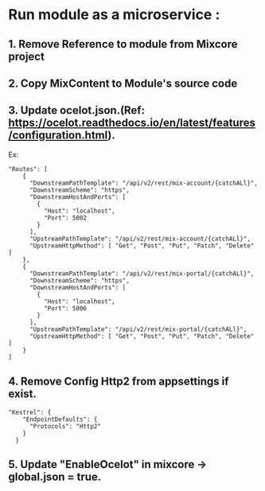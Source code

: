# Run module as a microservice :
## 1. Remove Reference to module from Mixcore project
## 2. Copy MixContent to Module's source code
## 3. Update ocelot.json.(Ref: https://ocelot.readthedocs.io/en/latest/features/configuration.html). 
Ex:
```
"Routes": [
    {
      "DownstreamPathTemplate": "/api/v2/rest/mix-account/{catchALl}",
      "DownstreamScheme": "https",
      "DownstreamHostAndPorts": [
        {
          "Host": "localhost",
          "Port": 5002
        }
      ],
      "UpstreamPathTemplate": "/api/v2/rest/mix-account/{catchALl}",
      "UpstreamHttpMethod": [ "Get", "Post", "Put", "Patch", "Delete" ]
    },
    {
      "DownstreamPathTemplate": "/api/v2/rest/mix-portal/{catchALl}",
      "DownstreamScheme": "https",
      "DownstreamHostAndPorts": [
        {
          "Host": "localhost",
          "Port": 5006
        }
      ],
      "UpstreamPathTemplate": "/api/v2/rest/mix-portal/{catchALl}",
      "UpstreamHttpMethod": [ "Get", "Post", "Put", "Patch", "Delete" ]
    }
]
```
## 4. Remove Config Http2 from appsettings if exist.
```
"Kestrel": {
    "EndpointDefaults": {
      "Protocols": "Http2"
    }
  }
```
## 5. Update "EnableOcelot" in mixcore -> global.json = true.
